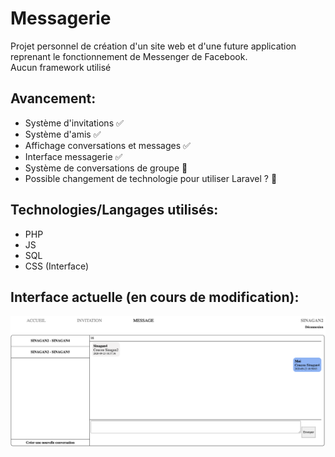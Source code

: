 # Messagerie
Projet personnel de création d'un site web et d'une future application reprenant le fonctionnement de Messenger de Facebook.  
Aucun framework utilisé

## Avancement:  
* Système d'invitations :white_check_mark:  
* Système d'amis :white_check_mark:  
* Affichage conversations et messages :white_check_mark:  
* Interface messagerie :white_check_mark:  
* Système de conversations de groupe :construction:  
* Possible changement de technologie pour utiliser Laravel ? :construction:  

## Technologies/Langages utilisés:  
* PHP   
* JS  
* SQL  
* CSS (Interface)


## Interface actuelle (en cours de modification):  
![Test Image 4](https://github.com/juju78660/Messagerie/blob/master/screen_messagerie1.png)
